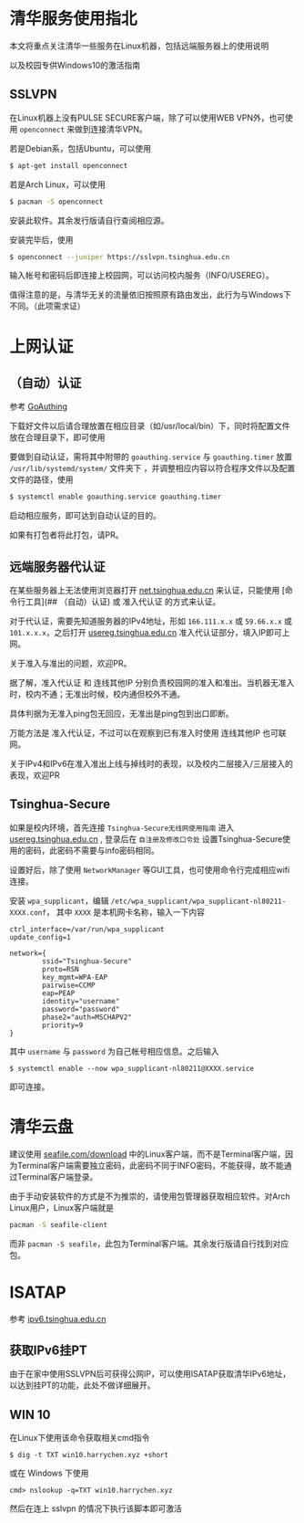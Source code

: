 # 清华服务使用指北

本文将重点关注清华一些服务在Linux机器，包括远端服务器上的使用说明

以及校园专供Windows10的激活指南

## SSLVPN

在Linux机器上没有PULSE SECURE客户端，除了可以使用WEB VPN外，也可使用 `openconnect` 来做到连接清华VPN。

若是Debian系，包括Ubuntu，可以使用

```bash
$ apt-get install openconnect
```

若是Arch Linux，可以使用

```bash
$ pacman -S openconnect
```

安装此软件。其余发行版请自行查阅相应源。

安装完毕后，使用

```bash
$ openconnect --juniper https://sslvpn.tsinghua.edu.cn
```

输入帐号和密码后即连接上校园网，可以访问校内服务（INFO/USEREG）。

值得注意的是，与清华无关的流量依旧按照原有路由发出，此行为与Windows下不同。（此项需求证）

# 上网认证

## （自动）认证

参考 [GoAuthing](https://github.com/z4yx/GoAuthing)

下载好文件以后请合理放置在相应目录（如/usr/local/bin）下，同时将配置文件放在合理目录下，即可使用

要做到自动认证，需将其中附带的 `goauthing.service` 与 `goauthing.timer` 放置 `/usr/lib/systemd/system/` 文件夹下 ，并调整相应内容以符合程序文件以及配置文件的路径，使用

``` bash
$ systemctl enable goauthing.service goauthing.timer
```

启动相应服务，即可达到自动认证的目的。

如果有打包者将此打包，请PR。

## 远端服务器代认证

在某些服务器上无法使用浏览器打开 [net.tsinghua.edu.cn](net.tsinghua.edu.cn) 来认证，只能使用 [命令行工具](## （自动）认证) 或 准入代认证 的方式来认证。

对于代认证，需要先知道服务器的IPv4地址，形如 `166.111.x.x` 或 `59.66.x.x` 或 `101.x.x.x`，之后打开 [usereg.tsinghua.edu.cn](usereg.tsinghua.edu.cn) 准入代认证部分，填入IP即可上网。

关于准入与准出的问题，欢迎PR。

据了解，准入代认证 和 连线其他IP 分别负责校园网的准入和准出。当机器无准入时，校内不通；无准出时候，校内通但校外不通。

具体判据为无准入ping包无回应，无准出是ping包到出口即断。

万能方法是 准入代认证，不过可以在观察到已有准入时使用 连线其他IP 也可联网。

关于IPv4和IPv6在准入准出上线与掉线时的表现，以及校内二层接入/三层接入的表现，欢迎PR

## Tsinghua-Secure

如果是校内环境，首先连接 `Tsinghua-Secure无线网使用指南` 进入 [usereg.tsinghua.edu.cn](usereg.tsinghua.edu.cn) , 登录后在 `自注册及修改口令处` 设置Tsinghua-Secure使用的密码，此密码不需要与info密码相同。

设置好后，除了使用 `NetworkManager` 等GUI工具，也可使用命令行完成相应wifi连接。

安装 `wpa_supplicant`，编辑 `/etc/wpa_supplicant/wpa_supplicant-nl80211-XXXX.conf`， 其中 `XXXX` 是本机网卡名称，输入一下内容

```
ctrl_interface=/var/run/wpa_supplicant
update_config=1

network={
        ssid="Tsinghua-Secure"
        proto=RSN
        key_mgmt=WPA-EAP
        pairwise=CCMP
        eap=PEAP
        identity="username"
        password="password"
        phase2="auth=MSCHAPV2"
        priority=9
}     
```

其中 `username` 与 `password` 为自己帐号相应信息。之后输入

```
$ systemctl enable --now wpa_supplicant-nl80211@XXXX.service
```

即可连接。

# 清华云盘

建议使用 [seafile.com/download](seafile.com/download) 中的Linux客户端，而不是Terminal客户端，因为Terminal客户端需要独立密码，此密码不同于INFO密码，不能获得，故不能通过Terminal客户端登录。

由于手动安装软件的方式是不为推崇的，请使用包管理器获取相应软件。对Arch Linux用户，Linux客户端就是

```bash
pacman -S seafile-client
```

而非 `pacman -S seafile`，此包为Terminal客户端。其余发行版请自行找到对应包。

# ISATAP 
  
参考 [ipv6.tsinghua.edu.cn](ipv6.tsinghua.edu.cn)

## 获取IPv6挂PT

由于在家中使用SSLVPN后可获得公网IP，可以使用ISATAP获取清华IPv6地址，以达到挂PT的功能，此处不做详细展开。

## WIN 10

在Linux下使用该命令获取相关cmd指令

```
$ dig -t TXT win10.harrychen.xyz +short
```

或在 Windows 下使用

```
cmd> nslookup -q=TXT win10.harrychen.xyz
```

然后在连上 sslvpn 的情况下执行该脚本即可激活
